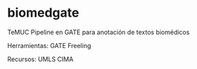 # biomedgate

TeMUC
Pipeline en GATE para anotación de textos biomédicos

Herramientas:
GATE
Freeling

Recursos:
UMLS
CIMA

